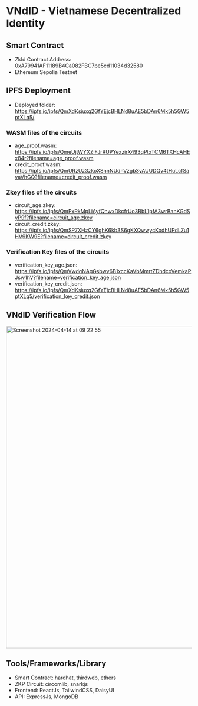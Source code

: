 # VNdID - Vietnamese Decentralized Identity

## Smart Contract

-   ZkId Contract Address: 0xA79941AF11189B4Ca082FBC7be5cd11034d32580
-   Ethereum Sepolia Testnet

## IPFS Deployment

-   Deployed folder: https://ipfs.io/ipfs/QmXdKsiuxq2GfYEjcBHLNd8uAE5bDAn6Mk5h5GW5ptXLq5/

### WASM files of the circuits

-   age_proof.wasm: https://ipfs.io/ipfs/QmeUjtWYXZiFJrRUPYexzirX493qPtxTCM6TXHcAHEx84r?filename=age_proof.wasm
-   credit_proof.wasm: https://ipfs.io/ipfs/QmURzUz3zkoXSnnNUdnVzgb3yAUUDQv4tHuLcfSavaVhGQ?filename=credit_proof.wasm

### Zkey files of the circuits

-   circuit_age.zkey: https://ipfs.io/ipfs/QmPxRkMpLiAyfQhwxDkcfrUo3BbL1pfA3wrBanKGdSyP9f?filename=circuit_age.zkey
-   circuit_credit.zkey: https://ipfs.io/ipfs/QmSP7XHzCY6ghK6kb3S6gKXQwwycKodhUPdL7u1HV9KW9E?filename=circuit_credit.zkey

### Verification Key files of the circuits

-   verification_key_age.json: https://ipfs.io/ipfs/QmVwdqNAgGsbwy6B1xccKaVbMmrtZDhdcoVemkaPJsw1hV?filename=verification_key_age.json
-   verification_key_credit.json: https://ipfs.io/ipfs/QmXdKsiuxq2GfYEjcBHLNd8uAE5bDAn6Mk5h5GW5ptXLq5/verification_key_credit.json

## VNdID Verification Flow
<img width="872" alt="Screenshot 2024-04-14 at 09 22 55" src="https://github.com/khoa288/vndid/assets/84215905/a91a7f66-1d2e-4eec-853e-f67b195916f0">

## Tools/Frameworks/Library
- Smart Contract: hardhat, thirdweb, ethers
- ZKP Circuit: circomlib, snarkjs
- Frontend: ReactJs, TailwindCSS, DaisyUI
- API: ExpressJs, MongoDB
